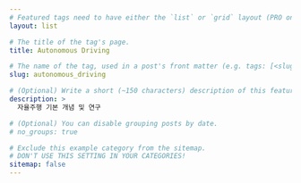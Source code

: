 ```yaml
---
# Featured tags need to have either the `list` or `grid` layout (PRO only).
layout: list

# The title of the tag's page.
title: Autonomous Driving

# The name of the tag, used in a post's front matter (e.g. tags: [<slug>]).
slug: autonomous_driving

# (Optional) Write a short (~150 characters) description of this featured tag.
description: >
  자율주행 기본 개념 및 연구

# (Optional) You can disable grouping posts by date.
# no_groups: true

# Exclude this example category from the sitemap.
# DON'T USE THIS SETTING IN YOUR CATEGORIES!
sitemap: false
---
```

